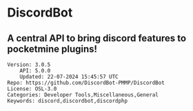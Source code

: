 # DiscordBot
## A central API to bring discord features to pocketmine plugins!
```properties
Version: 3.0.5
    API: 5.0.0
    Updated: 22-07-2024 15:45:57 UTC
Repo: https://github.com/DiscordBot-PMMP/DiscordBot
License: OSL-3.0
Categories: Developer Tools,Miscellaneous,General
Keywords: discord,discordbot,discordphp
```